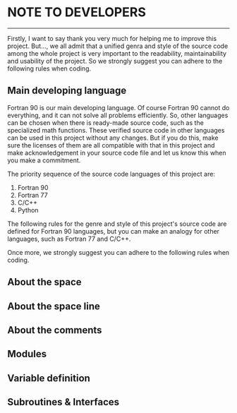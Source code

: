 # NOTE TO DEVELOPERS
------

Firstly, I want to say thank you very much for helping me to improve this
project. But..., we all admit that a unified genra and style of the source code
among the whole project is very important to the readability, maintainability
and usability of the project. So we strongly suggest you can adhere to the 
following rules when coding.

## Main developing language

Fortran 90 is our main developing language.
Of course Fortran 90 cannot do everything, and it can not solve all problems 
efficiently. So, other languages can be chosen when there is ready-made source
code, such as the specialized math functions. These verified source code in 
other languages can be used in this project without any changes. But if you do 
this, make sure the licenses of them are all compatible with that in this
project and make acknowledgement in your source code file and let us know this
when you make a commitment.

The priority sequence of the source code languages of this project are:
1. Fortran 90
2. Fortran 77
3. C/C++
4. Python

The following rules for the genre and style of this project's source code are
defined for Fortran 90 languages, but you can make an analogy for other
languages, such as Fortran 77 and C/C++. 

Once more, we strongly suggest you can adhere to the following rules when
coding.

## About the space


## About the space line


## About the comments


## Modules

## Variable definition

## Subroutines & Interfaces